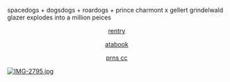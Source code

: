 spacedogs + dogsdogs + roardogs + prince charmont x gellert grindelwald glazer explodes into a million peices

<p align="center" width="100%"><a href=https://rentry.co/H4NN1BALLECTER>rentry</a>
<p align="center" width="100%"><a href=https://spacedogs.atabook.org>atabook</a>
<p align="center" width="100%"><a href=https://pronouns.cc/@hanniballecter>prns cc</a>


[![IMG-2795.jpg](https://i.postimg.cc/dQH1dvXV/IMG-2795.jpg)](https://postimg.cc/PNDTnGTg)
